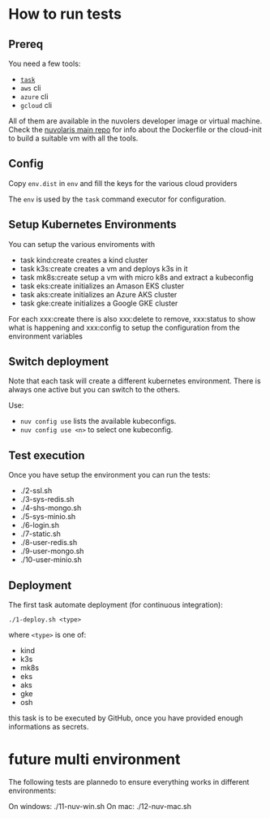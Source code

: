 # How to run tests

## Prereq

You need a few tools:
- [`task`](taskfile.dev)
- `aws` cli
- `azure` cli 
- `gcloud` cli 

All of them are available in the nuvolers developer image or virtual machine. Check the [nuvolaris main repo](https://github.com/nuvolaris/nuvolaris) for info about the Dockerfile or the cloud-init to build a suitable vm with all the tools.

## Config 

Copy `env.dist` in `env` and fill the keys for the various cloud providers

The `env` is used by the `task` command executor for configuration.

## Setup Kubernetes Environments

You can setup the various enviroments with

- task kind:create
  creates a kind cluster
- task k3s:create
  creates a vm and deploys k3s in it
- task mk8s:create
  setup a vm with micro k8s and extract a kubeconfig
- task eks:create
  initializes an Amason EKS cluster
- task aks:create
  initializes an Azure AKS cluster
- task gke:create
  initializes a Google GKE cluster

For each xxx:create there is also xxx:delete to remove, xxx:status to show what is happening and xxx:config to setup the configuration from the environment variables

## Switch deployment

Note that each task will create a different kubernetes environment.
There is always one active but you can switch to the others.

Use:

- `nuv config use` lists the available kubeconfigs.
- `nuv config use <n>` to select one kubeconfig.

## Test execution

Once you have setup the environment you can run the tests:

- ./2-ssl.sh
- ./3-sys-redis.sh
- ./4-shs-mongo.sh
- ./5-sys-minio.sh
- ./6-login.sh
- ./7-static.sh
- ./8-user-redis.sh
- ./9-user-mongo.sh
- ./10-user-minio.sh

## Deployment


The first task automate deployment (for continuous integration):

```
./1-deploy.sh <type> 
```

where `<type>` is one of:

- kind
- k3s  
- mk8s
- eks
- aks
- gke
- osh

this task is to be executed by GitHub, once you have provided enough informations as secrets.

###


# future multi environment
The following tests are plannedo to  ensure everything works in different environments:

On windows: ./11-nuv-win.sh
On mac: ./12-nuv-mac.sh
